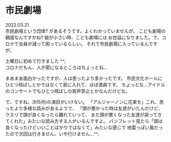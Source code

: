 # 市民劇場

2022.03.21<br />
市民劇場という団体? があるそうです。よくわかっていませんが、
こども劇場の親戚なんですかね? 娘が小さい時、こども劇場には
お世話になりました。で、コロナで会員が減って困っているらしい。
それで市民劇場に入っているんですが。

土曜日に初めて行きました ^^; <br />
コロナだもん、人が密になるところはちょっとね...<br />

まあまあ面白かったですが、人は思ったより多かったです。
市民文化ホールにひとつ飛ばしとかではなくて密に入れて、ほぼ満員です。
ちょっとな...アイドルのコンサートでもひとつ飛ばしの発声禁止とかなんだけどな。

で、ですね。次(5月)の演目がいけない。
「アルジャーノンに花束を」これ、思ったより多様な読みがあるようで、
「頭が悪かった時は友達がいたんだけど、クスリで頭が良くなったら離れていって、
また頭が悪くなった友達が戻ってきてくれた」みたいな読み方する人がいるんですよ。
パンフレット見たら「頭は良くなったけどいいことばかりではなくて」みたいな感じで
地雷っぽい風だったので次回は行きません、いや行けません...^^;